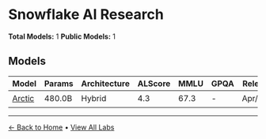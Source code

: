# Snowflake AI Research

**Total Models:** 1
**Public Models:** 1

## Models

| Model | Params | Architecture | ALScore | MMLU | GPQA | Released | Status |
|-------|--------|--------------|---------|------|------|----------|--------|
| [Arctic](../models/snowflake-ai-research/arctic.md) | 480.0B | Hybrid | 4.3 | 67.3 | - | Apr/2024 | 🟢 |

---

[← Back to Home](../README.md) • [View All Labs](../labs/)
